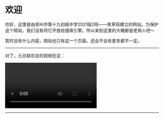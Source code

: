 # 欢迎

你好，这里是由郑州市第十九初级中学2021级2班——笑草班建立的网站。为保护这个网站，我们没有将它开放给搜索引擎。所以来到这里的大概都是老熟人吧～

暂时没有什么内容，网站也只有这一个页面。还会不会有更多都不一定。

---

对了，元旦联欢会的视频在这：

<video src="https://github.com/huanqiugame/huanqiugame.github.io/raw/main/Files/财新时间.mp4"></video>

---
